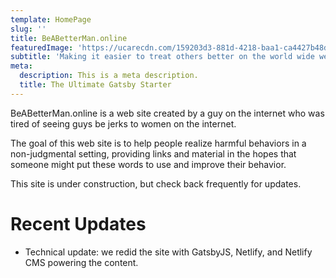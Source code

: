 ```yaml
---
template: HomePage
slug: ''
title: BeABetterMan.online
featuredImage: 'https://ucarecdn.com/159203d3-881d-4218-baa1-ca4427b48d0d/'
subtitle: 'Making it easier to treat others better on the world wide web.'
meta:
  description: This is a meta description.
  title: The Ultimate Gatsby Starter
---
```

BeABetterMan.online is a web site created by a guy on the internet who was tired of seeing guys be jerks to women on the internet.

The goal of this web site is to help people realize harmful behaviors in a non-judgmental setting, providing links and material in the hopes that someone might put these words to use and improve their behavior.

This site is under construction, but check back frequently for updates.

# Recent Updates

* Technical update: we redid the site with GatsbyJS, Netlify, and Netlify CMS powering the content.